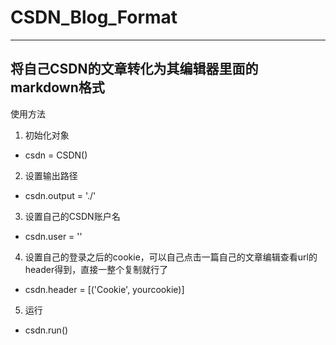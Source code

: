 # CSDN_Blog_Format
---
将自己CSDN的文章转化为其编辑器里面的markdown格式
---
使用方法
1. 初始化对象
 - csdn = CSDN()
2. 设置输出路径
 - csdn.output = './'
3. 设置自己的CSDN账户名
 - csdn.user = ''
4. 设置自己的登录之后的cookie，可以自己点击一篇自己的文章编辑查看url的header得到，直接一整个复制就行了
 - csdn.header = [('Cookie', yourcookie)]
5. 运行
 - csdn.run()
